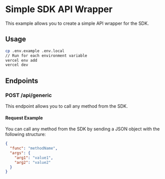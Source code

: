 # Simple SDK API Wrapper

This example allows you to create a simple API wrapper for the SDK.

## Usage

```bash
cp .env.example .env.local
// Run for each environment variable
vercel env add
vercel dev
```

## Endpoints

### POST /api/generic

This endpoint allows you to call any method from the SDK.

#### Request Example

You can call any method from the SDK by sending a JSON object with the following structure:

```json
{
  "func": "methodName",
  "args": {
    "arg1": "value1",
    "arg2": "value2"
  }
}
```
